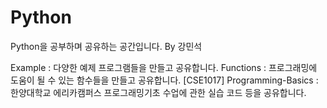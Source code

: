 ﻿# Python
Python을 공부하며 공유하는 공간입니다.   By 강민석

Example : 다양한 예제 프로그램들을 만들고 공유합니다.
Functions : 프로그래밍에 도움이 될 수 있는 함수들을 만들고 공유합니다.
[CSE1017] Programming-Basics : 한양대학교 에리카캠퍼스 프로그래밍기초 수업에 관한 실습 코드 등을 공유합니다.